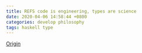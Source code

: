 ```yaml
---
title: REFS code is engineering, types are science
date: 2020-04-06 14:58:44 +0800
categories: develop philosophy
tags: haskell type
---
```


[Origin](https://web.archive.org/web/20200406065005/https://www.tweag.io/posts/2020-03-05-peirce.html)
<!-- more -->

